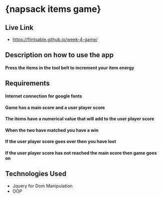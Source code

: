 # {napsack items game}


## Live Link
 - https://flintsable.github.io/week-4-game/

## Description on how to use the app
#### Press the items in the tool belt to increment your item energy

## Requirements
#### Internet connection for google fonts
#### Game has a main score and a user player score
#### The items have a numerical value that will add to the user player score
#### When the two have matched you have a win
#### If the user player score goes over then you have lost
#### If the user player score has not reached the main score then game goes on





## Technologies Used
- Jquery for Dom Manipulation
- OOP

